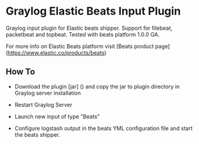 # Graylog Elastic Beats Input Plugin

Graylog input plugin for Elastic beats shipper. Support for filebeat, packetbeat and topbeat.
Tested with beats platform 1.0.0 GA.

For more info on Elastic Beats platform visit [Beats product page] (https://www.elastic.co/products/beats)

How To
------

* Download the plugin [jar] () and copy the jar to plugin directory in Graylog server installation

* Restart Graylog Server

* Launch new input of type "Beats" 

* Configure logstash output in the beats YML configuration file and start the beats shipper.